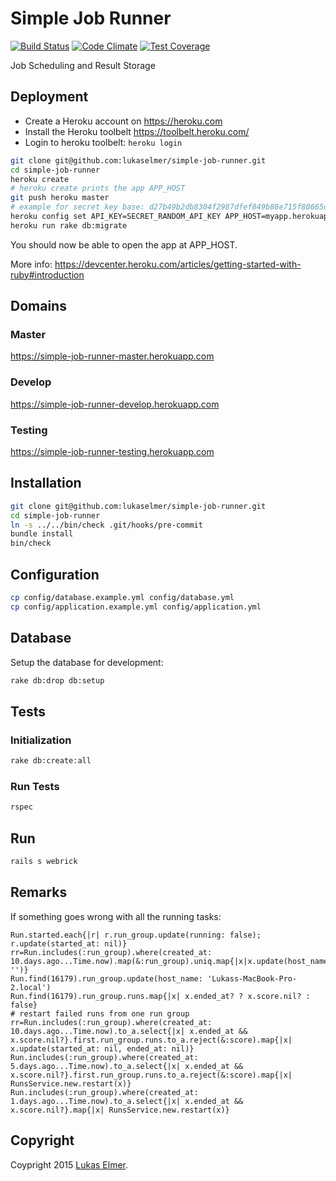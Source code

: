 # Simple Job Runner

[![Build Status](https://travis-ci.org/lukaselmer/simple-job-runner.svg?branch=master)](https://travis-ci.org/lukaselmer/simple-job-runner) [![Code Climate](https://codeclimate.com/github/lukaselmer/simple-job-runner/badges/gpa.svg)](https://codeclimate.com/github/lukaselmer/simple-job-runner) [![Test Coverage](https://codeclimate.com/github/lukaselmer/simple-job-runner/badges/coverage.svg)](https://codeclimate.com/github/lukaselmer/simple-job-runner/coverage)

Job Scheduling and Result Storage

## Deployment

* Create a Heroku account on https://heroku.com
* Install the Heroku toolbelt https://toolbelt.heroku.com/
* Login to heroku toolbelt: ```heroku login```

```sh
git clone git@github.com:lukaselmer/simple-job-runner.git
cd simple-job-runner
heroku create
# heroku create prints the app APP_HOST
git push heroku master
# example for secret key base: d27b49b2db8304f2987dfef849b88e715f80665d597eb0ae2649538a46e6c77d6166b1da33f4737678eaa667ff58ed9b8512865cfd44f6bc5438af1932e029d0
heroku config set API_KEY=SECRET_RANDOM_API_KEY APP_HOST=myapp.herokuapp.com APP_PORT=443 SECRET_KEY_BASE=GENERATED_RANDOM_KEY
heroku run rake db:migrate
```

You should now be able to open the app at APP_HOST.

More info: https://devcenter.heroku.com/articles/getting-started-with-ruby#introduction

## Domains

### Master

https://simple-job-runner-master.herokuapp.com

### Develop

https://simple-job-runner-develop.herokuapp.com

### Testing

https://simple-job-runner-testing.herokuapp.com

## Installation

```sh
git clone git@github.com:lukaselmer/simple-job-runner.git
cd simple-job-runner
ln -s ../../bin/check .git/hooks/pre-commit
bundle install
bin/check
```

## Configuration

```sh
cp config/database.example.yml config/database.yml
cp config/application.example.yml config/application.yml
```

## Database

Setup the database for development:

```sh
rake db:drop db:setup
```

## Tests

### Initialization

```sh
rake db:create:all
```

### Run Tests

```sh
rspec
```

## Run

```sh
rails s webrick
```

## Remarks

If something goes wrong with all the running tasks:

```
Run.started.each{|r| r.run_group.update(running: false); r.update(started_at: nil)}
rr=Run.includes(:run_group).where(created_at: 10.days.ago...Time.now).map(&:run_group).uniq.map{|x|x.update(host_name: '')}
Run.find(16179).run_group.update(host_name: 'Lukass-MacBook-Pro-2.local')
Run.find(16179).run_group.runs.map{|x| x.ended_at? ? x.score.nil? : false}
# restart failed runs from one run group
rr=Run.includes(:run_group).where(created_at: 10.days.ago...Time.now).to_a.select{|x| x.ended_at && x.score.nil?}.first.run_group.runs.to_a.reject(&:score).map{|x| x.update(started_at: nil, ended_at: nil)}
Run.includes(:run_group).where(created_at: 5.days.ago...Time.now).to_a.select{|x| x.ended_at && x.score.nil?}.first.run_group.runs.to_a.reject(&:score).map{|x| RunsService.new.restart(x)}
Run.includes(:run_group).where(created_at: 1.days.ago...Time.now).to_a.select{|x| x.ended_at && x.score.nil?}.map{|x| RunsService.new.restart(x)}
```

## Copyright

Coypright 2015 [Lukas Elmer](https://github.com/lukaselmer).

